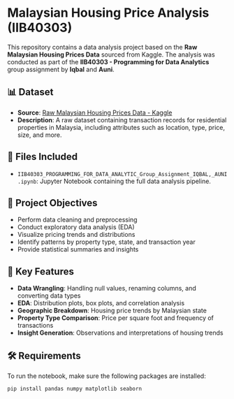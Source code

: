 # Malaysian Housing Price Analysis (IIB40303)

This repository contains a data analysis project based on the **Raw Malaysian Housing Prices Data** sourced from Kaggle. The analysis was conducted as part of the **IIB40303 - Programming for Data Analytics** group assignment by **Iqbal** and **Auni**.

## 📊 Dataset

- **Source**: [Raw Malaysian Housing Prices Data - Kaggle](https://www.kaggle.com/datasets/mcpenguin/raw-malaysian-housing-prices-data)
- **Description**: A raw dataset containing transaction records for residential properties in Malaysia, including attributes such as location, type, price, size, and more.

## 📁 Files Included

- `IIB40303_PROGRAMMING_FOR_DATA_ANALYTIC_Group_Assignment_IQBAL,_AUNI.ipynb`: Jupyter Notebook containing the full data analysis pipeline.

## 🧠 Project Objectives

- Perform data cleaning and preprocessing
- Conduct exploratory data analysis (EDA)
- Visualize pricing trends and distributions
- Identify patterns by property type, state, and transaction year
- Provide statistical summaries and insights

## 📌 Key Features

- **Data Wrangling**: Handling null values, renaming columns, and converting data types
- **EDA**: Distribution plots, box plots, and correlation analysis
- **Geographic Breakdown**: Housing price trends by Malaysian state
- **Property Type Comparison**: Price per square foot and frequency of transactions
- **Insight Generation**: Observations and interpretations of housing trends

## 🛠️ Requirements

To run the notebook, make sure the following packages are installed:

```bash
pip install pandas numpy matplotlib seaborn
